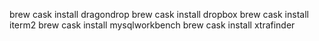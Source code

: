 brew cask install dragondrop
brew cask install dropbox
brew cask install iterm2
brew cask install mysqlworkbench
brew cask install xtrafinder
